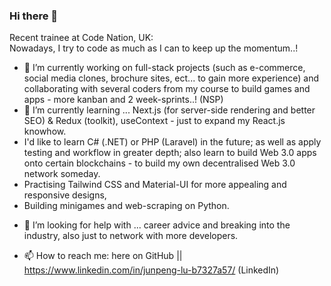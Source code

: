 ### Hi there 👋
 
Recent trainee at Code Nation, UK:
<br/>
Nowadays, I try to code as much as I can to keep up the momentum..!
- 🔭 I’m currently working on full-stack projects (such as e-commerce, social media clones, brochure sites, ect... to gain more experience) and collaborating with several coders from my course to build games and apps - more kanban and 2 week-sprints..! (NSP)
- 🌱 I’m currently learning ... Next.js (for server-side rendering and better SEO) & Redux (toolkit), useContext - just to expand my React.js knowhow.
- I'd like to learn C# (.NET) or PHP (Laravel) in the future; as well as apply testing and workflow in greater depth; also learn to build Web 3.0 apps onto certain blockchains - to build my own decentralised Web 3.0 network someday.
- Practising Tailwind CSS and Material-UI for more appealing and responsive designs, 
- Building minigames and web-scraping on Python.   
<!-- - 👯 I’m looking to collaborate on ... full-stack projects in general. -->
- 🤔 I’m looking for help with ... career advice and breaking into the industry, also just to network with more developers.
<!-- - 💬 Ask me about coding related. -->
- 📫 How to reach me: here on GitHub || https://www.linkedin.com/in/junpeng-lu-b7327a57/ (LinkedIn) 
<!-- - ⚡ Fun fact: ... -->
